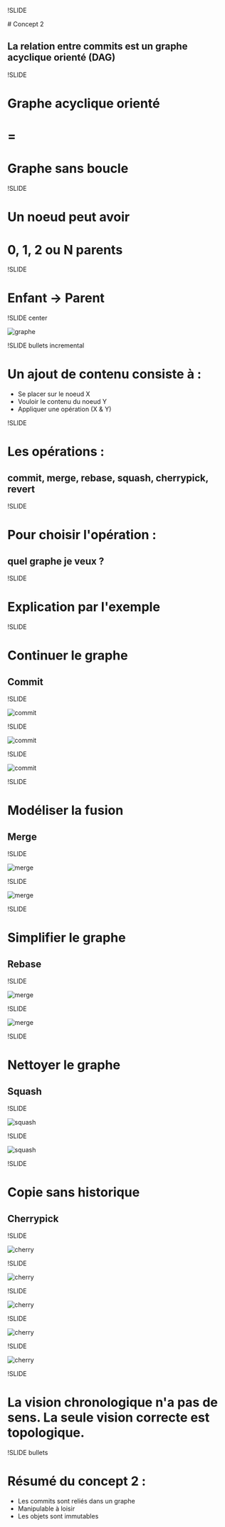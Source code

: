 !SLIDE

# Concept 2
## La relation entre commits est un graphe acyclique orienté (DAG)

!SLIDE

# Graphe acyclique orienté
# =
# Graphe sans **boucle**

!SLIDE

# Un noeud peut avoir
# 0, 1, 2 ou N parents

!SLIDE

# Enfant -> Parent

!SLIDE center

![graphe](graphe.png)

!SLIDE bullets incremental

# Un ajout de contenu consiste à :
* Se placer sur le noeud X 
* Vouloir le contenu du noeud Y
* Appliquer une opération (X & Y)

!SLIDE 

# Les opérations : 
## commit, merge, rebase, squash, cherrypick, revert

!SLIDE

# Pour choisir l&#39;opération :
## quel graphe **je veux** ?

!SLIDE

# Explication par l&#39;exemple

!SLIDE

# Continuer le graphe
## Commit

!SLIDE

![commit](follow1.png)

!SLIDE

![commit](follow2.png)

!SLIDE

![commit](follow3.png)

!SLIDE

# Modéliser la fusion
## Merge

!SLIDE

![merge](Rebase.151.jpg)

!SLIDE

![merge](Rebase.152.jpg)

!SLIDE

# Simplifier le graphe
## Rebase

!SLIDE

![merge](Rebase.151.jpg)

!SLIDE

![merge](Rebase.170.jpg)

!SLIDE

# Nettoyer le graphe
## Squash

!SLIDE

![squash](git-666.png)

!SLIDE

![squash](git-674.png)

!SLIDE

# Copie sans historique
## Cherrypick

!SLIDE

![cherry](git-691.png)

!SLIDE

![cherry](git-692.png)

!SLIDE

![cherry](git-693.png)

!SLIDE

![cherry](git-694.png)

!SLIDE

![cherry](git-699.png)

!SLIDE

# La vision chronologique n&#39;a pas de sens. La seule vision correcte est **topologique**.

!SLIDE bullets

# Résumé du concept 2 :

* Les commits sont reliés dans un graphe
* Manipulable à loisir
* Les objets sont immutables
